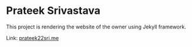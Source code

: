 # Prateek Srivastava

This project is rendering the website of the owner using Jekyll framework.

Link: [prateek22sri.me](http://prateek22sri.me)

